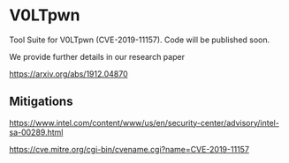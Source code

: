 # V0LTpwn
Tool Suite for V0LTpwn (CVE-2019-11157). Code will be published soon.

We provide further details in our research paper

https://arxiv.org/abs/1912.04870

## Mitigations

https://www.intel.com/content/www/us/en/security-center/advisory/intel-sa-00289.html

https://cve.mitre.org/cgi-bin/cvename.cgi?name=CVE-2019-11157
